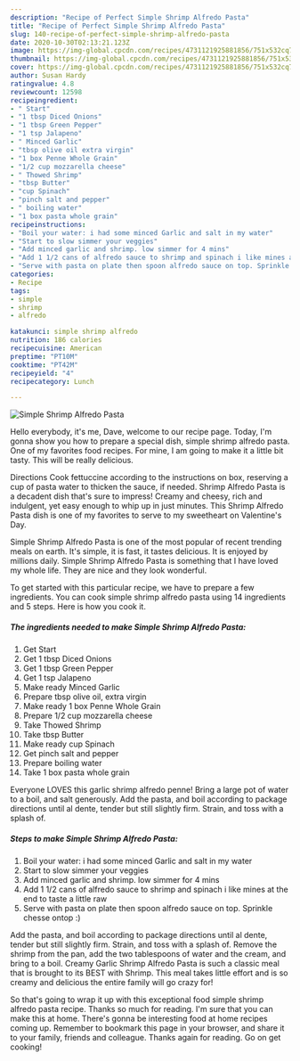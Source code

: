 ```yaml
---
description: "Recipe of Perfect Simple Shrimp Alfredo Pasta"
title: "Recipe of Perfect Simple Shrimp Alfredo Pasta"
slug: 140-recipe-of-perfect-simple-shrimp-alfredo-pasta
date: 2020-10-30T02:13:21.123Z
image: https://img-global.cpcdn.com/recipes/4731121925881856/751x532cq70/simple-shrimp-alfredo-pasta-recipe-main-photo.jpg
thumbnail: https://img-global.cpcdn.com/recipes/4731121925881856/751x532cq70/simple-shrimp-alfredo-pasta-recipe-main-photo.jpg
cover: https://img-global.cpcdn.com/recipes/4731121925881856/751x532cq70/simple-shrimp-alfredo-pasta-recipe-main-photo.jpg
author: Susan Hardy
ratingvalue: 4.8
reviewcount: 12598
recipeingredient:
- " Start"
- "1 tbsp Diced Onions"
- "1 tbsp Green Pepper"
- "1 tsp Jalapeno"
- " Minced Garlic"
- "tbsp olive oil extra virgin"
- "1 box Penne Whole Grain"
- "1/2 cup mozzarella cheese"
- " Thowed Shrimp"
- "tbsp Butter"
- "cup Spinach"
- "pinch salt and pepper"
- " boiling water"
- "1 box pasta whole grain"
recipeinstructions:
- "Boil your water: i had some minced Garlic and salt in my water"
- "Start to slow simmer your veggies"
- "Add minced garlic and shrimp. low simmer for 4 mins"
- "Add 1 1/2 cans of alfredo sauce to shrimp and spinach i like mines at the end to taste a little raw"
- "Serve with pasta on plate then spoon alfredo sauce on top. Sprinkle chesse ontop :)"
categories:
- Recipe
tags:
- simple
- shrimp
- alfredo

katakunci: simple shrimp alfredo 
nutrition: 186 calories
recipecuisine: American
preptime: "PT10M"
cooktime: "PT42M"
recipeyield: "4"
recipecategory: Lunch

---
```



![Simple Shrimp Alfredo Pasta](https://img-global.cpcdn.com/recipes/4731121925881856/751x532cq70/simple-shrimp-alfredo-pasta-recipe-main-photo.jpg)

Hello everybody, it's me, Dave, welcome to our recipe page. Today, I'm gonna show you how to prepare a special dish, simple shrimp alfredo pasta. One of my favorites food recipes. For mine, I am going to make it a little bit tasty. This will be really delicious.

Directions Cook fettuccine according to the instructions on box, reserving a cup of pasta water to thicken the sauce, if needed. Shrimp Alfredo Pasta is a decadent dish that&#39;s sure to impress! Creamy and cheesy, rich and indulgent, yet easy enough to whip up in just minutes. This Shrimp Alfredo Pasta dish is one of my favorites to serve to my sweetheart on Valentine&#39;s Day.

Simple Shrimp Alfredo Pasta is one of the most popular of recent trending meals on earth. It's simple, it is fast, it tastes delicious. It is enjoyed by millions daily. Simple Shrimp Alfredo Pasta is something that I have loved my whole life. They are nice and they look wonderful.


To get started with this particular recipe, we have to prepare a few ingredients. You can cook simple shrimp alfredo pasta using 14 ingredients and 5 steps. Here is how you cook it.

<!--inarticleads1-->

##### The ingredients needed to make Simple Shrimp Alfredo Pasta:

1. Get  Start
1. Get 1 tbsp Diced Onions
1. Get 1 tbsp Green Pepper
1. Get 1 tsp Jalapeno
1. Make ready  Minced Garlic
1. Prepare tbsp olive oil, extra virgin
1. Make ready 1 box Penne Whole Grain
1. Prepare 1/2 cup mozzarella cheese
1. Take  Thowed Shrimp
1. Take tbsp Butter
1. Make ready cup Spinach
1. Get pinch salt and pepper
1. Prepare  boiling water
1. Take 1 box pasta whole grain


Everyone LOVES this garlic shrimp alfredo penne! Bring a large pot of water to a boil, and salt generously. Add the pasta, and boil according to package directions until al dente, tender but still slightly firm. Strain, and toss with a splash of. 

<!--inarticleads2-->

##### Steps to make Simple Shrimp Alfredo Pasta:

1. Boil your water: i had some minced Garlic and salt in my water
1. Start to slow simmer your veggies
1. Add minced garlic and shrimp. low simmer for 4 mins
1. Add 1 1/2 cans of alfredo sauce to shrimp and spinach i like mines at the end to taste a little raw
1. Serve with pasta on plate then spoon alfredo sauce on top. Sprinkle chesse ontop :)


Add the pasta, and boil according to package directions until al dente, tender but still slightly firm. Strain, and toss with a splash of. Remove the shrimp from the pan, add the two tablespoons of water and the cream, and bring to a boil. Creamy Garlic Shrimp Alfredo Pasta is such a classic meal that is brought to its BEST with Shrimp. This meal takes little effort and is so creamy and delicious the entire family will go crazy for! 

So that's going to wrap it up with this exceptional food simple shrimp alfredo pasta recipe. Thanks so much for reading. I'm sure that you can make this at home. There's gonna be interesting food at home recipes coming up. Remember to bookmark this page in your browser, and share it to your family, friends and colleague. Thanks again for reading. Go on get cooking!
